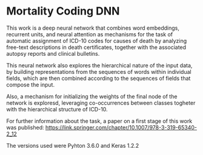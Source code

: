 # Mortality Coding DNN

This work is a deep neural network that combines word embeddings, recurrent units, and neural attention as mechanisms for the task of automatic assignment of ICD-10 codes for causes of death by analyzing free-text descriptions in death certificates, together with the associated autopsy reports and clinical bulletins.

This neural network also explores the hierarchical nature of the input data, by building representations from the sequences of words within individual fields, which are then combined according to the sequences of fields that compose the input.

Also, a mechanism for initializing the weights of the final node of the network is exploresd, leveraging co-occurrences between classes togheter with the hierarchical structure of ICD-10.

For further information about the task, a paper on a first stage of this work was published: 
https://link.springer.com/chapter/10.1007/978-3-319-65340-2_12 

The versions used were Pyhton 3.6.0 and Keras 1.2.2
